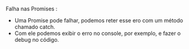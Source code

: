 Falha nas Promises :

- Uma Promise pode falhar, podemos reter esse ero com um método chamado catch.
- Com ele podemos exibir o erro no console, por exemplo, e fazer o debug no código.